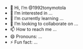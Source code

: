 - 👋 Hi, I’m @1992tonymotola
- 👀 I’m interested in ...
- 🌱 I’m currently learning ...
- 💞️ I’m looking to collaborate on ...
- 📫 How to reach me ...
- 😄 Pronouns: ...
- ⚡ Fun fact: ...

<!---
1992tonymotola/1992tonymotola is a ✨ special ✨ repository because its `README.md` (this file) appears on your GitHub profile.
You can click the Preview link to take a look at your changes.
--->
